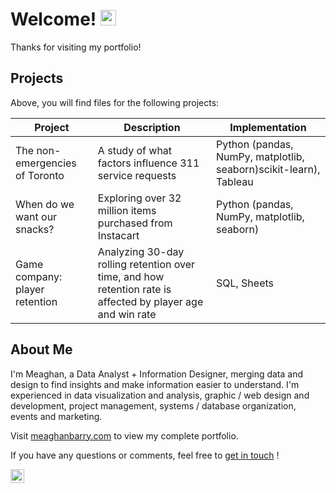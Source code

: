 # Welcome!  <img src="https://media.giphy.com/media/hvRJCLFzcasrR4ia7z/giphy.gif" width="25px">

Thanks for visiting my portfolio!

## Projects

Above, you will find files for the following projects:


| Project                        | Description                                                                                                 | Implementation                                                    |
|--------------------------------|-------------------------------------------------------------------------------------------------------------|-------------------------------------------------------------------|
| The non-emergencies of Toronto | A study of what factors influence 311 service requests                                                      | Python (pandas, NumPy, matplotlib, seaborn)scikit-learn), Tableau |
| When do we want our snacks?    | Exploring over 32 million items purchased from Instacart                                                    | Python (pandas, NumPy, matplotlib, seaborn)                       |
| Game company: player retention | Analyzing 30-day rolling retention over time, and how retention rate is affected by player age and win rate | SQL, Sheets                                                       |


## About Me

I'm Meaghan, a Data Analyst + Information Designer, merging data and design to find insights and make information easier to understand. I'm experienced in data visualization and analysis, graphic / web design and development, project management, systems / database organization, events and marketing. 

Visit [meaghanbarry.com](https://meaghanbarry.com/) to view my complete portfolio. 

If you have any questions or comments, feel free to [get in touch](mailto:meaghanjbarry@gmail.com) !

<a href="https://www.linkedin.com/in/meaghanjbarry/">
  <img align="left" alt="Meaghan Barry's LinkedIn" width="22px" src="https://raw.githubusercontent.com/peterthehan/peterthehan/master/assets/linkedin.svg" />
</a>